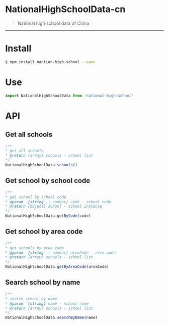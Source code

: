 # NationalHighSchoolData-cn
> National high school data of China
---
# Install

```bash
$ npm install nantion-high-school --save
```

# Use

```javascript
import NationalHighSchoolData from 'national-high-school'
```

# API
## Get all schools
```javascript
/**
* get all schools
* @return {array} schools - school list
*/
NationalHighSchoolData.schools()
```

## Get school by school code
```javascript
/**
* get school by school code
* @param  {string || number} code - school code
* @return {object} school - school instance
*/
NationalHighSchoolData.getByCode(code)
```

## Get school by area code
```javascript
/**
* get schools by area code
* @param  {string || number} areaCode - area code
* @return {array} schools - school list
*/
NationalHighSchoolData.getByAreaCode(areaCode)
```
## Search school by name
```javascript
/**
* search school by name
* @param  {string} name - school name
* @return {array} schools - school list
*/
NationalHighSchoolData.searchByName(name)
```
